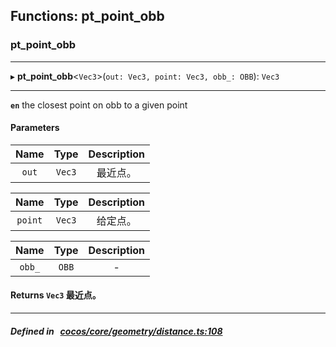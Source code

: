 ## Functions: pt_point_obb

### pt_point_obb


___
▸ **pt_point_obb**<`Vec3`\>(`out: Vec3, point: Vec3, obb_: OBB`): `Vec3`
___



**`en`** 
the closest point on obb to a given point



#### Parameters

| Name | Type | Description |
| :------: | :------: | :------: |
| `out` | `Vec3` | 最近点。  |

| Name | Type | Description |
| :------: | :------: | :------: |
| `point` | `Vec3` | 给定点。  |

| Name | Type | Description |
| :------: | :------: | :------: |
| `obb_` | `OBB` | - |


#### Returns `Vec3` 最近点。

___


##### Defined in &nbsp;   [cocos/core/geometry/distance.ts:108](https://github.com/cocos-creator/engine/blob/c7bf6b8a9/cocos/core/geometry/distance.ts#L108)&nbsp;
